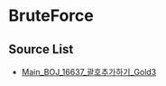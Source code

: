 # BruteForce

## Source List

- [Main_BOJ_16637_괄호추가하기_Gold3](./Main_BOJ_16637_괄호추가하기_Gold3_84ms.java)
